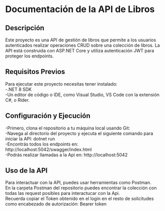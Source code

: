 # Documentación de la API de Libros


## Descripción
Este proyecto es una API de gestión de libros que permite a los usuarios autenticados realizar operaciones CRUD sobre una colección de libros. 
La API está construida con ASP.NET Core y utiliza autenticación JWT para proteger los endpoints.


## Requisitos Previos
Para ejecutar este proyecto necesitas tener instalado:<br>
-.NET 8 SDK<br>
-Un editor de código o IDE, como Visual Studio, VS Code con la extensión C#, o Rider.<br>


## Configuración y Ejecución
-Primero, clona el repositorio a tu máquina local usando Git:<br>
-Navega al directorio del proyecto y ejecuta el siguiente comando para iniciar la API:  dotnet run <br>
-Encontrás todos los endpoints en: http://localhost:5042/swagger/index.html<br>
-Podrás realizar llamadas a la Api en: http://localhost:5042<br>


## Uso de la API
Para interactuar con la API, puedes usar herramientas como Postman. <br>
En la carpeta Postman del repositorio puedes encontrar la colección con todas las request posibles para interactucar con la Api. <br>
Recuerda copiar el Token obtenido en el login en el resto de solicitudes como encabezado de autorización: Bearer token


